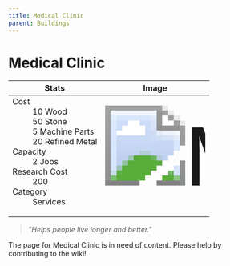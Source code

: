 ```yaml
---
title: Medical Clinic
parent: Buildings
---
```

# Medical Clinic

[//]: # (Pre-generated content)
<table><thead><tr><th>Stats</th><th>Image</th></tr></thead><tbody><tr><td><dl><dt>Cost</dt><dd>10 Wood<br>50 Stone<br>5 Machine Parts<br>20 Refined Metal</dd><dt>Capacity</dt><dd>2 Jobs</dd><dt>Research Cost</dt><dd>200</dd><dt>Category</dt><dd>Services</dd></dl></td><td><style>.building-image {width: 200px;height: 200px;overflow: hidden;position: relative;}.building-image img {image-rendering: pixelated;object-fit: none;transform: scale(10);transform-origin: left top;position: absolute;left: 0;top: 0;}</style><div class="building-image"><img style="object-position: -274px -963px;" src="https://tfe2-wiki.github.io/assets/sprites.png" alt="Medical Clinic Back"><img style="object-position: -252px -963px;" src="https://tfe2-wiki.github.io/assets/sprites.png" alt="Medical Clinic"></div></td></tr></tbody></table><blockquote><i>"Helps people live longer and better."</i></blockquote>

The page for Medical Clinic is in need of content. Please help by contributing to the wiki!
